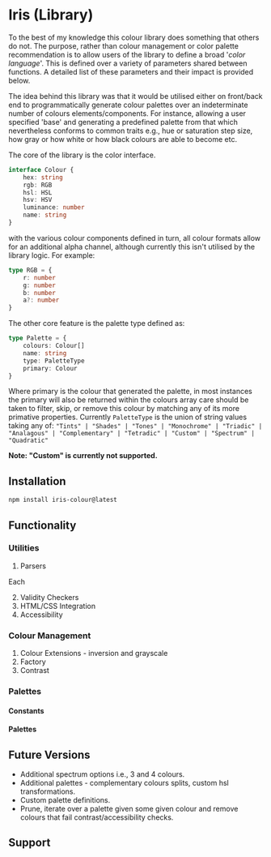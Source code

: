 # Iris (Library)

To the best of my knowledge this colour library does something that others do not. The purpose, rather than colour management or color palette recommendation is to allow users of the library to define a broad '*color language*'. This is defined over a variety of parameters shared between functions. A detailed list of these parameters and their impact is provided below.

The idea behind this library was that it would be utilised either on front/back end to programmatically generate colour palettes over an indeterminate number of colours elements/components. For instance, allowing a user specified 'base' and generating a predefined palette from that which nevertheless conforms to common traits e.g., hue or saturation step size, how gray or how white or how black colours are able to become etc.

The core of the library is the color interface.

```typescript
interface Colour {
    hex: string
    rgb: RGB
    hsl: HSL
    hsv: HSV
    luminance: number
    name: string
}
```

with the various colour components defined in turn, all colour formats allow for an additional alpha channel, although currently this isn't utilised by the library logic. For example:

```typescript
type RGB = {
    r: number
    g: number
    b: number
    a?: number
}
```

The other core feature is the palette type defined as:

```typescript
type Palette = {
    colours: Colour[]
    name: string
    type: PaletteType
    primary: Colour
}
```

Where primary is the colour that generated the palette, in most instances the primary will also be returned within the colours array care should be taken to filter, skip, or remove this colour by matching any of its more primative properties. Currently ```PaletteType``` is the union of string values taking any of: ```"Tints" | "Shades" | "Tones" | "Monochrome" | "Triadic" | "Analagous" | "Complementary" | "Tetradic" | "Custom" | "Spectrum" | "Quadratic"```

**Note: "Custom" is currently not supported.**

## Installation

```bash
npm install iris-colour@latest
```

## Functionality
### Utilities
1. Parsers

Each 

2. Validity Checkers
3. HTML/CSS Integration
4. Accessibility


### Colour Management
1. Colour Extensions - inversion and grayscale
2. Factory
3. Contrast


### Palettes
#### Constants
#### Palettes


## Future Versions
- Additional spectrum options i.e., 3 and 4 colours.
- Additional palettes - complementary colours splits, custom hsl transformations.
- Custom palette definitions.
- Prune, iterate over a palette given some given colour and remove colours that fail contrast/accessibility checks.

## Support 